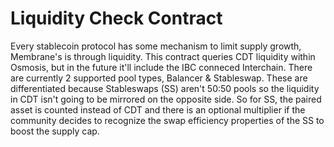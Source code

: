 # Liquidity Check Contract

Every stablecoin protocol has some mechanism to limit supply growth, Membrane's is through liquidity. This contract queries CDT liquidity within Osmosis, but in the future it'll include the IBC conneced Interchain. There are currently 2 supported pool types, Balancer & Stableswap. These are differentiated because Stableswaps (SS) aren't 50:50 pools so the liquidity in CDT isn't going to be mirrored on the opposite side. So for SS, the paired asset is counted instead of CDT and there is an optional multiplier if the community decides to recognize the swap efficiency properties of the SS to boost the supply cap. 
